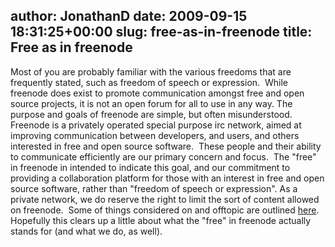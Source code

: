 author: JonathanD
date: 2009-09-15 18:31:25+00:00
slug: free-as-in-freenode
title: Free as in freenode
---

Most of you are probably familiar with the various freedoms that are frequently stated, such as freedom of speech or expression.  While freenode does exist to promote communication amongst free and open source projects, it is not an open forum for all to use in any way.
The purpose and goals of freenode are simple, but often misunderstood.  Freenode is a privately operated special purpose irc network, aimed at improving communication between developers, and users, and others interested in free and open source software.  These people and their ability to communicate efficiently are our primary concern and focus.  The "free" in freenode in intended to indicate this goal, and our commitment to providing a collaboration platform for those with an interest in free and open source software, rather than "freedom of speech or expression".
As a private network, we do reserve the right to limit the sort of content allowed on freenode.  Some of things considered on and offtopic are outlined [here](http://freenode.net/policy.shtml#ontopic).
Hopefully this clears up a little about what the "free" in freenode actually stands for (and what we do, as well).
